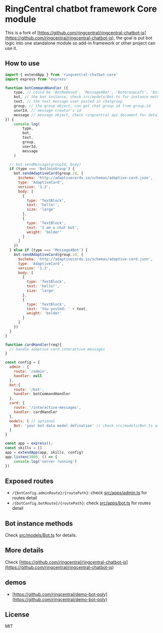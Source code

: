 # RingCentral chatbot framework Core module

This is a fork of [https://github.com/ringcentral/ringcentral-chatbot-js](https://github.com/ringcentral/ringcentral-chatbot-js), the goal is put bot logic into one standalone module so add-in framework or other project can use it.

## How to use

```js
import { extendApp } from 'ringcentral-chatbot-core'
import express from 'express'

function botCommandHandler ({
    type, // could be 'BotRemoved', 'Message4Bot', 'BotGroupLeft', 'BotJoinGroup', 'Maintain', 'SetupDatabase'
    bot, // the bot instance, check src/models/Bot.ts for instance methods
    text, // the text message user posted in chatgroup
    group, // the group object, can get chat group id from group.id
    userId, // message creator's id
    message // message object, check ringcentral api document for detail
}) {
    console.log(
        type,
        bot,
        text,
        group,
        userId,
        message
    )

  // bot.sendMessage(groupId, body)
  if (type === 'BotJoinGroup') {
    bot.sendAdaptiveCard(group.id, {
      $schema: 'http://adaptivecards.io/schemas/adaptive-card.json',
      type: 'AdaptiveCard',
      version: '1.3',
      body: [
        {
          type: 'TextBlock',
          text: 'hello!',
          size: 'large'
        },
        {
          type: 'TextBlock',
          text: 'I am a chat bot',
          weight: 'bolder'
        }
      ]
    })
  } else if (type === 'Message4Bot') {
    bot.sendAdaptiveCard(group.id, {
      $schema: 'http://adaptivecards.io/schemas/adaptive-card.json',
      type: 'AdaptiveCard',
      version: '1.3',
      body: [
        {
          type: 'TextBlock',
          text: 'hello!',
          size: 'large'
        },
        {
          type: 'TextBlock',
          text: 'You posted: ' + text,
          weight: 'bolder'
        }
      ]
    })
  }
}

function cardHandler(req){
  // handle adaptive card interactive messages
}

const config = {
  admin : {
    route: '/admin',
    handler: null
  },
  bot:{
    route: '/bot',
    handler: botCommandHandler
  },
  card: {
    route: '/interactive-messages',
    handler: cardHandler
  },    
  models: { // optional
    Bot: 'your bot data model defination' // check src/models/Bot.ts as a example, optional
  }
}

const app = express();
const skills = []
app = extendApp(app, skills, config)
app.listen(3000, () => {
    console.log('server running')
})
```

## Exposed routes

- `/{botConfig.adminRoute}/{routePath}`: check [src/apps/admin.ts](src/apps/admin.ts) for routes detail
- `/{botConfig.botRoute}/{routePath}`: check [src/apps/bot.ts](src/apps/bot.ts) for routes detail

## Bot instance methods

Check [src/models/Bot.ts](src/models/Bot.ts) for details.

## More details

Check [https://github.com/ringcentral/ringcentral-chatbot-js](https://github.com/ringcentral/ringcentral-chatbot-js)

## demos

- [https://github.com/ringcentral/demo-bot-poly](https://github.com/ringcentral/demo-bot-poly)

## License

MIT
